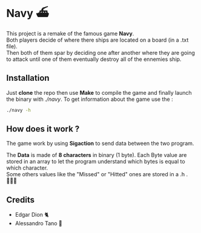 # Navy ⛴️

This project is a remake of the famous game __Navy__.\
Both players decide of where there ships are located on a board (in a .txt file).\
Then both of them spar by deciding one after another where they are going to attack until one of them eventually destroy all of the ennemies ship.

## Installation

Just __clone__ the repo then use __Make__ to compile the game and finally launch the binary with _./navy_.
To get information about the game use the :

```bash
./navy -h
```

## How does it work ?

The game work by using __Sigaction__ to send data between the two program.

The __Data__ is made of __8 characters__ in binary (1 byte).
Each Byte value are stored in an array to let the program understand which bytes is equal to which character.\
Some others values like the "Missed" or "Hitted" ones are stored in a .h . 👨🏽‍💻



## Credits
* Edgar Dion 🐈
* Alessandro Tano 🥱
